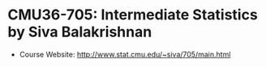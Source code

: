 # CMU36-705: Intermediate Statistics by Siva Balakrishnan
- Course Website: http://www.stat.cmu.edu/~siva/705/main.html

